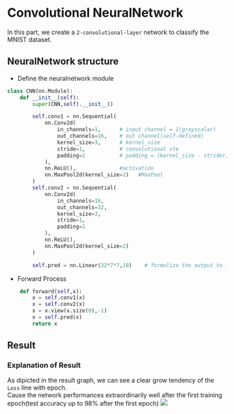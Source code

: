 # Convolutional NeuralNetwork
  In this part, we create a `2-convolutional-layer` network to classify the MNIST dataset.

##  NeuralNetwork structure
* Define the neuralnetwork module
```python
class CNN(nn.Module):
    def __init__(self):
        super(CNN,self).__init__()

        self.conv1 = nn.Sequential(
            nn.Conv2d(
                in_channels=1,      # input channel = 1(grayscalar)
                out_channels=16,    # out channel(self-defined)
                kernel_size=3,      # kernel_size
                stride=1,           # convolutional ste
                padding=1           # padding = (kernel_size - strider) / 2
            ),
            nn.ReLU(),              #activation
            nn.MaxPool2d(kernel_size=2)   #MaxPool
        )
        self.conv2 = nn.Sequential(
            nn.Conv2d(
                in_channels=16,
                out_channels=32,
                kernel_size=3,
                stride=1,
                padding=1
            ),
            nn.ReLU(),
            nn.MaxPool2d(kernel_size=2)
        )

        self.pred = nn.Linear(32*7*7,10)    # formulize the output to 10 classes
```

* Forward Process
```python
    def forward(self,x):
        x = self.conv1(x)
        x = self.conv2(x)
        x = x.view(x.size(0),-1)
        x = self.pred(x)
        return x
```

##  Result
### Explanation of Result
As dipicted in the result graph, we can see a clear grow tendency of the `Loss` line with epoch.<br>
Cause the network performances extraordinarily well after the first training epoch(test accuracy up to 98% after the first epoch)
![](https://github.com/hust512/Homomorphic_CP_Tensor_Dcomposition/raw/master/Tensor_NeuralNetwork/NeuralNetwork_DP/CNN/cnn_res.png)
